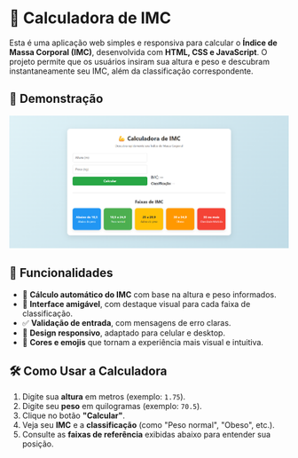 # 💪 Calculadora de IMC

Esta é uma aplicação web simples e responsiva para calcular o **Índice de Massa Corporal (IMC)**, desenvolvida com **HTML, CSS e JavaScript**. O projeto permite que os usuários insiram sua altura e peso e descubram instantaneamente seu IMC, além da classificação correspondente.

## 📸 Demonstração

![Captura de Tela da Calculadora de IMC](imagem/screenshot.png)

## 🚀 Funcionalidades

- 🧮 **Cálculo automático do IMC** com base na altura e peso informados.
- 🎨 **Interface amigável**, com destaque visual para cada faixa de classificação.
- ✅ **Validação de entrada**, com mensagens de erro claras.
- 📱 **Design responsivo**, adaptado para celular e desktop.
- 🌈 **Cores e emojis** que tornam a experiência mais visual e intuitiva.

## 🛠️ Como Usar a Calculadora

1. Digite sua **altura** em metros (exemplo: `1.75`).
2. Digite seu **peso** em quilogramas (exemplo: `70.5`).
3. Clique no botão **"Calcular"**.
4. Veja seu **IMC** e a **classificação** (como "Peso normal", "Obeso", etc.).
5. Consulte as **faixas de referência** exibidas abaixo para entender sua posição.

